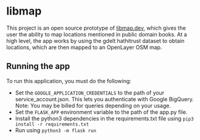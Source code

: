 # libmap

This project is an open source prototype of [libmap.dev](https://libmap.dev), which gives the user the ability to map locations mentioned in public domain books. At a high level, the app works by using the gdelt hathitrust dataset to obtain locations, which are then mapped to an OpenLayer OSM map.

## Running the app
To run this application, you must do the following:

* Set the `GOOGLE_APPLICATION_CREDENTIALS` to the path of your service_account.json. This lets you authenticate with Google BigQuery. Note: You may be billed for queries depending on your usage.
* Set the `FLASK_APP` environment variable to the path of the app.py file.
* Install the python3 dependencies in the requirements.txt file using `pip3 install -r requirements.txt`
* Run using `python3 -m flask run `
